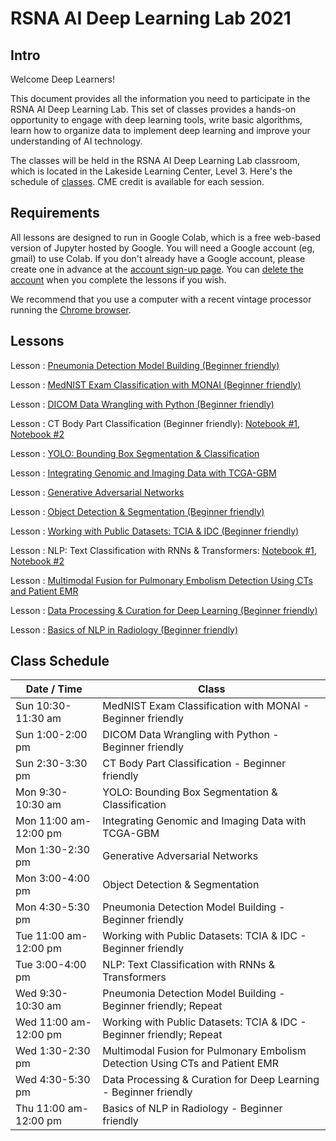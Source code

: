 
# RSNA AI Deep Learning Lab 2021

## Intro

Welcome Deep Learners!  

This document provides all the information you need to participate in the RSNA AI Deep Learning Lab. This set of classes provides a hands-on opportunity to engage with deep learning tools, write basic algorithms, learn how to organize data to implement deep learning and improve your understanding of AI technology. 

The classes will be held in the RSNA AI Deep Learning Lab classroom, which is located in the Lakeside Learning Center, Level 3. Here's the schedule of [classes](#class-schedule). CME credit is available for each session.


## Requirements

All lessons are designed to run in Google Colab, which is a free web-based version of Jupyter hosted by Google. You will need a Google account (eg, gmail) to use Colab. If you don't already have a Google account, please create one in advance at the [account sign-up page](https://accounts.google.com/signup/v2/webcreateaccount?flowName=GlifWebSignIn&flowEntry=SignUp). You can [delete the account](https://support.google.com/accounts/answer/32046?hl=en) when you complete the lessons if you wish. 

We recommend that you use a computer with a recent vintage processor running the [Chrome browser](https://www.google.com/chrome/). 

## Lessons

Lesson : [Pneumonia Detection Model Building (Beginner friendly)](https://colab.research.google.com/gist/georgezero/8f7a8f3463fa7db8f89a7c7bb4c1b6cc/rsna-2021-deep-learning-lab-pneumonia-detection-model-building.ipynb)

Lesson : [MedNIST Exam Classification with MONAI (Beginner friendly)](https://colab.research.google.com/github/RSNA/AI-Deep-Learning-Lab-2021/blob/main/sessions/mednist-monai/MedNIST_Classification_MONAI.ipynb)

Lesson : [DICOM Data Wrangling with Python (Beginner friendly)](https://colab.research.google.com/)

Lesson : CT Body Part Classification (Beginner friendly): [Notebook #1](https://colab.research.google.com/github/RSNA/AI-Deep-Learning-Lab-2021/blob/main/sessions/ct-body-part/train.ipynb), [Notebook #2](https://colab.research.google.com/github/RSNA/AI-Deep-Learning-Lab-2021/blob/main/sessions/ct-body-part/inference.ipynb)

Lesson : [YOLO: Bounding Box Segmentation & Classification](https://colab.research.google.com/github/RSNA/AI-Deep-Learning-Lab-2021/blob/main/sessions/yolo/Train_YOLOv5.ipynb)

Lesson : [Integrating Genomic and Imaging Data with TCGA-GBM](https://colab.research.google.com/github/RSNA/AI-Deep-Learning-Lab-2021/blob/main/sessions/tcga-gbm/RSNA_2021_TCGA_GBM_radiogenomics.ipynb)

Lesson : [Generative Adversarial Networks](https://colab.research.google.com/github/RSNA/AI-Deep-Learning-Lab-2021/blob/main/sessions/gans/RSNA2021_DL_Lab_GAN.ipynb)

Lesson : [Object Detection & Segmentation (Beginner friendly)](https://colab.research.google.com/github/RSNA/AI-Deep-Learning-Lab-2021/blob/main/sessions/object-detection-seg/segmentation.ipynb)

Lesson : [Working with Public Datasets: TCIA & IDC (Beginner friendly)](https://colab.research.google.com/)

Lesson : NLP: Text Classification with RNNs & Transformers: [Notebook #1](https://colab.research.google.com/github/RSNA/AI-Deep-Learning-Lab-2021/blob/main/sessions/nlp-text-classification/RSNA21_DLL_NLP_RNNs.ipynb), [Notebook #2](https://colab.research.google.com/github/RSNA/AI-Deep-Learning-Lab-2021/blob/main/sessions/nlp-text-classification/RSNA21_DLL_NLP_Transformers.ipynb)

Lesson : [Multimodal Fusion for Pulmonary Embolism Detection Using CTs and Patient EMR](https://colab.research.google.com/github/RSNA/AI-Deep-Learning-Lab-2021/blob/main/sessions/multi-modal-pe/Multimodal%20Fusion%20for%20PE%20Detection%20(Clean).ipynb)

Lesson : [Data Processing & Curation for Deep Learning (Beginner friendly)](https://colab.research.google.com/github/RSNA/AI-Deep-Learning-Lab-2021/blob/main/sessions/data-curation/Data_Processing_%26_Curation_for_Deep_Learning.ipynb)

Lesson : [Basics of NLP in Radiology (Beginner friendly)](https://colab.research.google.com/github/RSNA/AI-Deep-Learning-Lab-2021/blob/main/sessions/nlp-basics/DLL52_Basics_NLP_Radiology.ipynb)


## Class Schedule

| Date / Time | Class |
| --- | --- |
| Sun 10:30-11:30 am | MedNIST Exam Classification with MONAI - Beginner friendly |
| Sun 1:00-2:00 pm | DICOM Data Wrangling with Python - Beginner friendly |
| Sun 2:30-3:30 pm | CT Body Part Classification - Beginner friendly |
| Mon 9:30-10:30 am | YOLO: Bounding Box Segmentation & Classification |
| Mon 11:00 am-12:00 pm | Integrating Genomic and Imaging Data with TCGA-GBM |
| Mon 1:30-2:30 pm | Generative Adversarial Networks |
| Mon 3:00-4:00 pm | Object Detection & Segmentation |
| Mon 4:30-5:30 pm | Pneumonia Detection Model Building - Beginner friendly |
| Tue 11:00 am-12:00 pm| Working with Public Datasets: TCIA & IDC - Beginner friendly |
| Tue 3:00-4:00 pm| NLP: Text Classification with RNNs & Transformers |
| Wed 9:30-10:30 am | Pneumonia Detection Model Building - Beginner friendly; Repeat |
| Wed 11:00 am-12:00 pm | Working with Public Datasets: TCIA & IDC - Beginner friendly; Repeat |
| Wed 1:30-2:30 pm | Multimodal Fusion for Pulmonary Embolism Detection Using CTs and Patient EMR |
| Wed 4:30-5:30 pm | Data Processing & Curation for Deep Learning - Beginner friendly |
| Thu 11:00 am-12:00 pm| Basics of NLP in Radiology - Beginner friendly |

	
